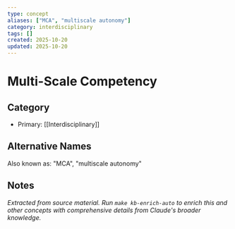 ```yaml
---
type: concept
aliases: ["MCA", "multiscale autonomy"]
category: interdisciplinary
tags: []
created: 2025-10-20
updated: 2025-10-20
---
```


# Multi-Scale Competency

## Category

- Primary: [[Interdisciplinary]]

## Alternative Names

Also known as: "MCA", "multiscale autonomy"

## Notes

*Extracted from source material. Run `make kb-enrich-auto` to enrich this and other concepts with comprehensive details from Claude's broader knowledge.*
